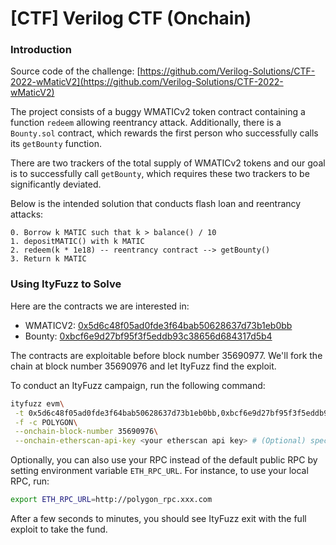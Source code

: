# \[CTF] Verilog CTF (Onchain)

### Introduction

Source code of the challenge: [https://github.com/Verilog-Solutions/CTF-2022-wMaticV2](https://github.com/Verilog-Solutions/CTF-2022-wMaticV2)

The project consists of a buggy WMATICv2 token contract containing a function `redeem` allowing reentrancy attack. Additionally, there is a `Bounty.sol` contract, which rewards the first person who successfully calls its `getBounty` function.

There are two trackers of the total supply of WMATICv2 tokens and our goal is to successfully call `getBounty`, which requires these two trackers to be significantly deviated.

Below is the intended solution that conducts flash loan and reentrancy attacks:

```
0. Borrow k MATIC such that k > balance() / 10
1. depositMATIC() with k MATIC
2. redeem(k * 1e18) -- reentrancy contract --> getBounty()
3. Return k MATIC
```

### Using ItyFuzz to Solve

Here are the contracts we are interested in:

* WMATICV2: [0x5d6c48f05ad0fde3f64bab50628637d73b1eb0bb](https://polygonscan.com/address/0x5d6c48f05ad0fde3f64bab50628637d73b1eb0bb)
* Bounty: [0xbcf6e9d27bf95f3f5eddb93c38656d684317d5b4](https://polygonscan.com/address/0xbcf6e9d27bf95f3f5eddb93c38656d684317d5b4)

The contracts are exploitable before block number 35690977. We'll fork the chain at block number 35690976 and let ItyFuzz find the exploit.

To conduct an ItyFuzz campaign, run the following command:

```bash
ityfuzz evm\
 -t 0x5d6c48f05ad0fde3f64bab50628637d73b1eb0bb,0xbcf6e9d27bf95f3f5eddb93c38656d684317d5b4\
 -f -c POLYGON\
 --onchain-block-number 35690976\
 --onchain-etherscan-api-key <your etherscan api key> # (Optional) specify your Polygon etherscan api key
```

Optionally, you can also use your RPC instead of the default public RPC by setting environment variable `ETH_RPC_URL`. For instance, to use your local RPC, run:

```bash
export ETH_RPC_URL=http://polygon_rpc.xxx.com
```

After a few seconds to minutes, you should see ItyFuzz exit with the full exploit to take the fund.
